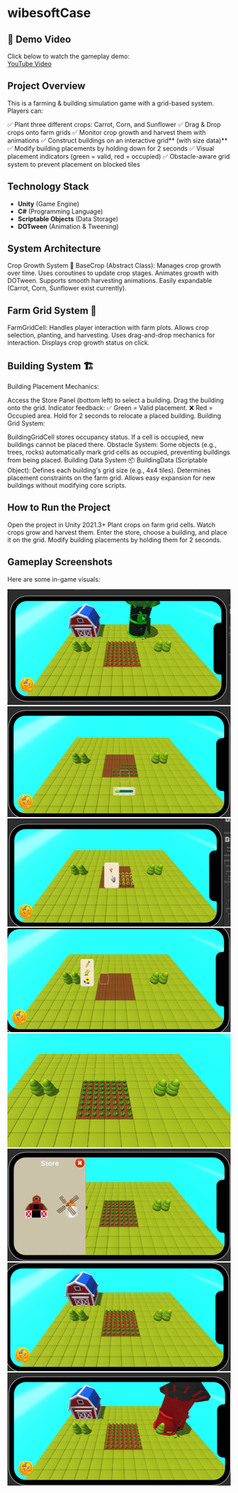 # wibesoftCase

## 🎥 Demo Video  
Click below to watch the gameplay demo:  
[YouTube Video](https://youtu.be/orBxfn2uZ1Y)
 
## Project Overview
This is a farming & building simulation game with a grid-based system. Players can:

✅ Plant three different crops: Carrot, Corn, and Sunflower
✅ Drag & Drop crops onto farm grids
✅ Monitor crop growth and harvest them with animations
✅ Construct buildings on an interactive grid** (with size data)**
✅ Modify building placements by holding down for 2 seconds
✅ Visual placement indicators (green = valid, red = occupied)
✅ Obstacle-aware grid system to prevent placement on blocked tiles

## Technology Stack  
- **Unity** (Game Engine)  
- **C#** (Programming Language)  
- **Scriptable Objects** (Data Storage)  
- **DOTween** (Animation & Tweening)  

## System Architecture
Crop Growth System 🌱
BaseCrop (Abstract Class):
Manages crop growth over time.
Uses coroutines to update crop stages.
Animates growth with DOTween.
Supports smooth harvesting animations.
Easily expandable (Carrot, Corn, Sunflower exist currently).

## Farm Grid System 🏡
FarmGridCell:
Handles player interaction with farm plots.
Allows crop selection, planting, and harvesting.
Uses drag-and-drop mechanics for interaction.
Displays crop growth status on click.

## Building System 🏗️
Building Placement Mechanics:

Access the Store Panel (bottom left) to select a building.
Drag the building onto the grid.
Indicator feedback:
✅ Green = Valid placement.
❌ Red = Occupied area.
Hold for 2 seconds to relocate a placed building.
Building Grid System:

BuildingGridCell stores occupancy status.
If a cell is occupied, new buildings cannot be placed there.
Obstacle System:
Some objects (e.g., trees, rocks) automatically mark grid cells as occupied, preventing buildings from being placed.
Building Data System 📦
BuildingData (Scriptable Object):
Defines each building's grid size (e.g., 4x4 tiles).
Determines placement constraints on the farm grid.
Allows easy expansion for new buildings without modifying core scripts.

## How to Run the Project
Open the project in Unity 2021.3+
Plant crops on farm grid cells.
Watch crops grow and harvest them.
Enter the store, choose a building, and place it on the grid.
Modify building placements by holding them for 2 seconds.

## Gameplay Screenshots  
Here are some in-game visuals:  

![Crop Growth](Images/1.png)  
![Building Placement](Images/2.png)  
![Harvesting Animation](Images/3.png)  
![Harvesting Animation](Images/4.png)
![Harvesting Animation](Images/5.png)
![Harvesting Animation](Images/6.png)
![Harvesting Animation](Images/7.png)
![Harvesting Animation](Images/8.png)



